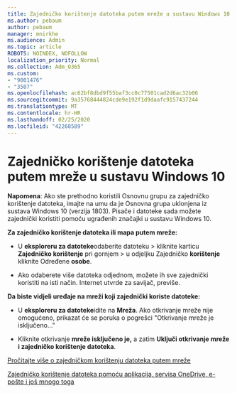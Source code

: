 ```yaml
---
title: Zajedničko korištenje datoteka putem mreže u sustavu Windows 10
ms.author: pebaum
author: pebaum
manager: mnirkhe
ms.audience: Admin
ms.topic: article
ROBOTS: NOINDEX, NOFOLLOW
localization_priority: Normal
ms.collection: Adm_O365
ms.custom:
- "9001476"
- "3507"
ms.openlocfilehash: ac62bf8dbd9f55baf3cc0c77501cad2d6ac32b06
ms.sourcegitcommit: 9a35768444824cde9e192f1d9daafc9157437244
ms.translationtype: MT
ms.contentlocale: hr-HR
ms.lasthandoff: 02/25/2020
ms.locfileid: "42268589"
---
```

# <a name="file-sharing-over-a-network-in-windows-10"></a>Zajedničko korištenje datoteka putem mreže u sustavu Windows 10

**Napomena**: Ako ste prethodno koristili Osnovnu grupu za zajedničko korištenje datoteka, imajte na umu da je Osnovna grupa uklonjena iz sustava Windows 10 (verzija 1803). Pisače i datoteke sada možete zajednički koristiti pomoću ugrađenih značajki u sustavu Windows 10.

**Za zajedničko korištenje datoteka ili mapa putem mreže:**

- U **eksploreru za datoteke**odaberite datoteku > kliknite karticu **Zajedničko korištenje** pri gornjem > u odjeljku Zajedničko **korištenje** kliknite Određene **osobe**.
          
- Ako odaberete više datoteka odjednom, možete ih sve zajednički koristiti na isti način. Internet utvrde za savijač, previše.

**Da biste vidjeli uređaje na mreži koji zajednički koriste datoteke:**

- U **eksploreru za datoteke**idite na **Mreža**. Ako otkrivanje mreže nije omogućeno, prikazat će se poruka o pogrešci "Otkrivanje mreže je isključeno..."

- Kliknite otkrivanje **mreže isključeno je,** a zatim **Uključi otkrivanje mreže i zajedničko korištenje datoteka**. 
          

[Pročitajte više o zajedničkom korištenju datoteka putem mreže](https://support.microsoft.com/help/4092694/windows-10-file-sharing-over-a-network)

[Zajedničko korištenje datoteka pomoću aplikacija, servisa OneDrive, e-pošte i još mnogo toga](https://support.microsoft.com/help/4027674/windows-10-share-files-in-file-explorer)

